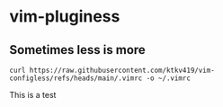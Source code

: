 # vim-pluginess
## Sometimes less is more
`curl https://raw.githubusercontent.com/ktkv419/vim-configless/refs/heads/main/.vimrc -o ~/.vimrc`

This is a test
